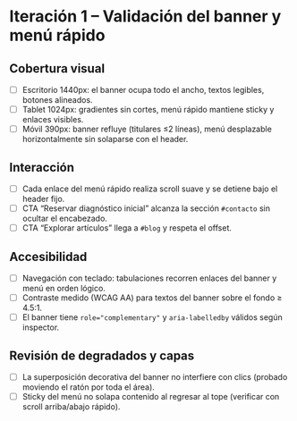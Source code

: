 # Iteración 1 – Validación del banner y menú rápido

## Cobertura visual
- [ ] Escritorio 1440px: el banner ocupa todo el ancho, textos legibles, botones alineados.
- [ ] Tablet 1024px: gradientes sin cortes, menú rápido mantiene sticky y enlaces visibles.
- [ ] Móvil 390px: banner refluye (titulares ≤2 líneas), menú desplazable horizontalmente sin solaparse con el header.

## Interacción
- [ ] Cada enlace del menú rápido realiza scroll suave y se detiene bajo el header fijo.
- [ ] CTA “Reservar diagnóstico inicial” alcanza la sección `#contacto` sin ocultar el encabezado.
- [ ] CTA “Explorar artículos” llega a `#blog` y respeta el offset.

## Accesibilidad
- [ ] Navegación con teclado: tabulaciones recorren enlaces del banner y menú en orden lógico.
- [ ] Contraste medido (WCAG AA) para textos del banner sobre el fondo ≥ 4.5:1.
- [ ] El banner tiene `role="complementary"` y `aria-labelledby` válidos según inspector.

## Revisión de degradados y capas
- [ ] La superposición decorativa del banner no interfiere con clics (probado moviendo el ratón por toda el área).
- [ ] Sticky del menú no solapa contenido al regresar al tope (verificar con scroll arriba/abajo rápido).
